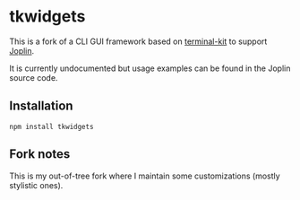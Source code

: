 # tkwidgets

This is a fork of a CLI GUI framework based on [terminal-kit](https://github.com/cronvel/terminal-kit) to support [Joplin](https://joplin.cozic.net).

It is currently undocumented but usage examples can be found in the Joplin source code.

## Installation

    npm install tkwidgets

## Fork notes

This is my out-of-tree fork where I maintain some customizations (mostly stylistic ones).
